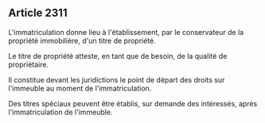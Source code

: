 Article 2311
----
L'immatriculation donne lieu à l'établissement, par le conservateur de la
propriété immobilière, d'un titre de propriété.

Le titre de propriété atteste, en tant que de besoin, de la qualité de
propriétaire.

Il constitue devant les juridictions le point de départ des droits sur
l'immeuble au moment de l'immatriculation.

Des titres spéciaux peuvent être établis, sur demande des intéressés, après
l'immatriculation de l'immeuble.
